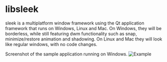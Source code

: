 # libsleek
sleek is a multiplatform window framework using the Qt application framework that runs on Windows, Linux and Mac. On Windows, they will be borderless, while still featuring dwm functionality such as snap, minimize/restore animation and shadowing. On Linux and Mac they will look like regular windows, with no code changes.

Screenshot of the sample application running on Windows.
![Example](https://raw.githubusercontent.com/leafcode/libsleek/master/screens/sleek.png)
